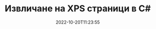 ---
############################# Static ############################
layout: "auto-gen-merger"
date: 2022-10-20T11:23:55
draft: false
otherformats: ppsx ppt pptx rtf tex vdx vsdm vsdx vssm vssx vstm vstx vsx vtx xlam xls

############################# Head ############################
head_title: "Извличане на XPS страници в C#"
head_description: "Бързо извличане на страници от XPS файл в C#. Запазете новия документ, съдържащ избраните страници, като използвате API за сливане на документи."

############################# Header ############################
title: "Извличане на XPS страници в C#"
description: "Извлечете XPS страници с няколко реда код на .NET."
bg_image: "https://cms.admin.containerize.com/templates/aspose/App_Themes/V3/images/bg/header1.png"
bg_overlay: false
button:
    enable: true
    icon: "fas fa-arrow-down"
    label: "Изтеглете безплатна пробна версия"
    link: "https://downloads.groupdocs.com/merger/net"

############################# SubMenu ############################
submenu:
    enable: true

    left:
        img_alt: "GroupDocs.Merger for .NET"
        image: "https://cms.admin.containerize.com/templates/groupdocs/images/product-logos/90x90-noborder/groupdocs-merger-net.png"
        product: "GroupDocs.Merger"
        platform: ".NET"

    middle:
        button:

            # button loop
            - link: "https://apireference.groupdocs.com/merger/net"
              text: "Справка за API"

            # button loop
            - link: "https://github.com/groupdocs-merger"
              text: "Примери за кодове"

            # button loop
            - link: "https://products.groupdocs.app/merger/family"
              text: "Демонстрации на живо"

            # button loop
            - link: "https://purchase.groupdocs.com/pricing/merger/net"
              text: "Ценообразуване"

    right:
        link_download: "https://downloads.groupdocs.com/merger"
        link_learn: "https://docs.groupdocs.com/merger/net"
        link_buy: "https://purchase.groupdocs.com"

############################# About ############################
about:
    enable: true
    title: "Относно API на GroupDocs.Merger for .NET"
    content: |
        [GroupDocs.Merger for .NET](/bg/merger/net/) предлага просто решение за безопасно обединяване и разделяне между широк набор от формати на документи, включително PDF, Microsoft Office (Word, Excel, PowerPoint , OneNote), OpenDocument, HTML, изображения и много други в приложенията на .NET. Като добавите само няколко реда от кода, изпълнете няколко операции с документи, като преместване, премахване, завъртане, размяна, извличане или промяна на ориентацията на страниците в документите. API за обединяване на документи също поддържа визуализация на страниците на документи като изображение за анализиране на структурата на документа, форматирането и съдържанието на страницата.
        
        GroupDocs.Merger API е правилният избор за корпоративни решения, които се нуждаят от функции за извличане на файлови страници. Тези API се поддържат добре от всички основни операционни системи и платформи, включително .NET Framework, .NET Standard, .NET Core, Mono.

############################# Steps ############################
steps:
    enable: true
    title_left: "Извличане на XPS файлови страници в .NET"
    content_left: |
        [GroupDocs.Merger for .NET](/bg/merger/net/) улеснява разработчиците на C# да извличат желаните страници от XPS файл и да го запазват като нов файл, съдържащ избраните страници, като изпълните няколко лесни стъпки.
        
        * Инициализирайте **ExtractOptions** с номера на страници, които трябва да се появят в получения документ.
        * Създайте нов екземпляр на **Merger** и подайте пътя на изходния документ като параметър на конструктора.
        * Извикайте **ExtractPages** и подайте обект **ExtractOptions**.
        * Извикайте **Save** и посочете пътя към файла, за да запишете получения документ.

    title_right: "Системни изисквания"
    content_right: |
        API на GroupDocs.Merger for .NET се поддържат на всички основни платформи и операционни системи. Преди да изпълните кода по-долу, моля, уверете се, че имате следните предпоставки, инсталирани на вашата система.

        * Операционни системи: Microsoft Windows, Linux, MacOS
        * Среди за разработка: Visual Studio, Xamarin, MonoDevelop
        * Рамки: .NET Framework, .NET Standard, .NET Core, Mono
        * Изтеглете най-новата версия на GroupDocs.Merger for .NET от [NuGet](https://www.nuget.org/packages/groupdocs.merger)
         
    code: |
     {{% merger/additional-styles %}}
     {{< merger/code-merger title="Как да извлечете XPS файлови страници с помощта на C# примерен код">}}

        ```csharp    
        // Извлечете XPS файлови страници с помощта на GroupDocs.Merger API
        // Инициализирайте клас ExtractOptions с избрани номера на страници
        ExtractOptions extractOptions = new ExtractOptions(new int[] { 2, 5 });

        // Инстанциране на сливане с вход XPS документ
        using (Merger merger = new Merger("input.xps"))
          {
            // Извикайте метода ExtractPages и му предайте обект ExtractOptions
            merger.ExtractPages(extractOptions);
    
            // Извикайте метода Save, за да запазите изходния документ с извлечените страници
            merger.Save("output.xps");
          }
        ```
     {{< /merger/code-merger >}}

############################# Demos ############################
demos:
    enable: true
    title: "Демонстрации на живо - Извличане на XPS страници онлайн"
    content: |
       Извлечете XPS файлови страници точно сега, като посетите уебсайта [GroupDocs.Merger Live Demos](https://products.groupdocs.app/splitter/extract-pages/xps).
       Демото на живо има следните предимства.
        
############################# About Formats ############################
about_formats:
    enable: true

############################# More Formats ############################
more_formats:
    enable: true
    title: "Извличане на страници от други формати на документи"
    content: |
        .NET документи API за сливане и разделяне за файлови формати и изображения. Извлечете някои от популярните файлови формати, както е посочено по-долу.

############################# Back to top ###############################
back_to_top:
    enable: true
---